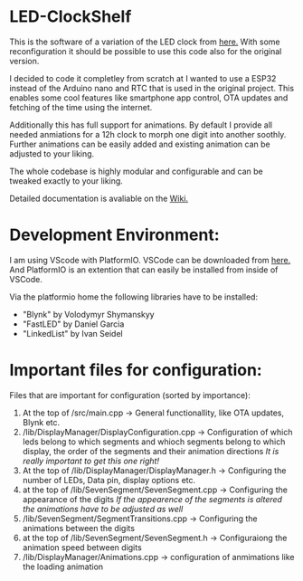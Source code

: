 # LED-ClockShelf

This is the software of a variation of the LED clock from [here.](https://www.instructables.com/id/How-to-Build-a-Giant-Hidden-Shelf-Edge-Clock/)
With some reconfiguration it should be possible to use this code also for the original version.

I decided to code it completley from scratch at I wanted to use a ESP32 instead of the Arduino nano and RTC that is used in the original project.
This enables some cool features like smartphone app control, OTA updates and fetching of the time using the internet.

Additionally this has full support for animations. By default I provide all needed anmiations for a 12h clock to morph one digit into another soothly.
Further animations can be easily added and existing animation can be adjusted to your liking.

The whole codebase is highly modular and configurable and can be tweaked exactly to your liking.

Detailed documentation is avaliable on the [Wiki.](https://github.com/florianL21/LED-ClockShelf/wiki)

# Development Environment:

I am using VScode with PlatformIO.
VSCode can be downloaded from [here.](https://code.visualstudio.com/)
And PlatformIO is an extention that can easily be installed from inside of VSCode.

Via the platformio home the following libraries have to be installed:
 * "Blynk" by Volodymyr Shymanskyy
 * "FastLED" by Daniel Garcia
 * "LinkedList" by Ivan Seidel

# Important files for configuration:
Files that are important for configuration (sorted by importance):
 1. At the top of /src/main.cpp -> General functionallity, like OTA updates, Blynk etc.
 2. /lib/DisplayManager/DisplayConfiguration.cpp -> Configuration of which leds belong to which segments and whioch segments belong to which display, the order of the segments and their animation directions *It is really important to get this one right!*
 3. At the top of /lib/DisplayManager/DisplayManager.h -> Configuring the number of LEDs, Data pin, display options etc.
 4. at the top of /lib/SevenSegment/SevenSegment.cpp -> Configuring the appearance of the digits *If the appearence of the segments is altered the animations have to be adjusted as well*
 5. /lib/SevenSegment/SegmentTransitions.cpp -> Configuring the animations between the digits
 6. at the top of /lib/SevenSegment/SevenSegment.h -> Configuraiong the animation speed between digits
 7. /lib/DisplayManager/Animations.cpp -> configuration of anmimations like the loading animation
